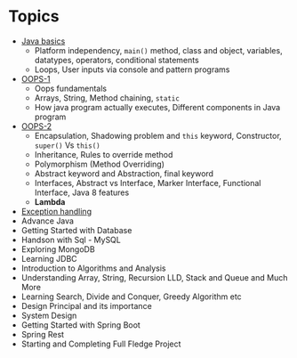 # Topics
- [Java basics](basics1/readme.md)
  - Platform independency, `main()` method, class and object, variables, datatypes, operators, conditional statements
  - Loops, User inputs via console and pattern programs
- [OOPS-1](basics2/readme.md)
  - Oops fundamentals
  - Arrays, String, Method chaining, `static`
  - How java program actually executes, Different components in Java program
- [OOPS-2](basics3/readme.md)
  - Encapsulation, Shadowing problem and `this` keyword, Constructor, `super()` Vs `this()` 
  - Inheritance, Rules to override method
  - Polymorphism (Method Overriding) 
  - Abstract keyword and Abstraction, final keyword
  - Interfaces, Abstract vs Interface, Marker Interface, Functional Interface, Java 8 features
  - **Lambda**
- [Exception handling](basics4/readme.md)
- Advance Java
- Getting Started with Database
- Handson with Sql - MySQL
- Exploring MongoDB
- Learning JDBC
- Introduction to Algorithms and Analysis
- Understanding Array, String, Recursion LLD, Stack and Queue and Much More
- Learning Search, Divide and Conquer, Greedy Algorithm etc
- Design Principal and its importance
- System Design
- Getting Started with Spring Boot
- Spring Rest
- Starting and Completing Full Fledge Project
